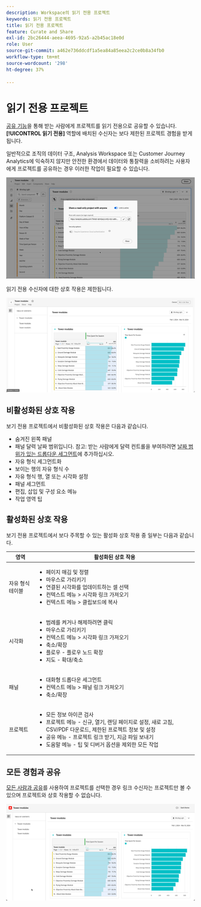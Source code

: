 ```yaml
---
description: Workspace의 읽기 전용 프로젝트
keywords: 읽기 전용 프로젝트
title: 읽기 전용 프로젝트
feature: Curate and Share
exl-id: 2bc26444-aeea-4695-92a5-a2b45ac18e0d
role: User
source-git-commit: a462e736ddcdf1a5ea84a85eea2c2ce0b8a34fb0
workflow-type: tm+mt
source-wordcount: '298'
ht-degree: 37%

---
```


# 읽기 전용 프로젝트

[공유 기능](/help/analysis-workspace/curate-share/share-projects.md)을 통해 받는 사람에게 프로젝트를 읽기 전용으로 공유할 수 있습니다. **[!UICONTROL 읽기 전용]** 역할에 배치된 수신자는 보다 제한된 프로젝트 경험을 받게 됩니다.

일반적으로 조직의 데이터 구조, Analysis Workspace 또는 Customer Journey Analytics에 익숙하지 않지만 안전한 환경에서 데이터와 통찰력을 소비하려는 사용자에게 프로젝트를 공유하는 경우 이러한 작업이 필요할 수 있습니다.

![읽기 전용으로 공유](assets/read-only-project-sender.png)

읽기 전용 수신자에 대한 상호 작용은 제한됩니다.

![읽기 전용으로 공유](assets/read-only-project-receiver.png)

## 비활성화된 상호 작용

보기 전용 프로젝트에서 비활성화된 상호 작용은 다음과 같습니다.

* 숨겨진 왼쪽 패널
* 패널 달력 날짜 범위입니다. 참고: 받는 사람에게 달력 컨트롤을 부여하려면 [날짜 범위가 있는 드롭다운 세그먼트](https://experienceleague.adobe.com/docs/analytics-learn/tutorials/analysis-workspace/using-panels/using-drop-down-filters.html?lang=ko)에 추가하십시오.
* 자유 형식 세그먼트화
* 보이는 행의 자유 형식 수
* 자유 형식 행, 열 또는 시각화 설정
* 패널 세그먼트
* 편집, 삽입 및 구성 요소 메뉴
* 작업 영역 팁

## 활성화된 상호 작용

보기 전용 프로젝트에서 보다 주목할 수 있는 활성화 상호 작용 중 일부는 다음과 같습니다.

| 영역 | 활성화된 상호 작용 |
| --- | --- |
| 자유 형식 테이블 | <ul><li>페이지 매김 및 정렬</li><li>마우스로 가리키기</li><li>연결된 시각화를 업데이트하는 셀 선택</li><li>컨텍스트 메뉴 > 시각화 링크 가져오기</li><li>컨텍스트 메뉴 > 클립보드에 복사</li></ul> |
| 시각화 | <ul><li>범례를 켜거나 해제하려면 클릭</li><li>마우스로 가리키기</li><li>컨텍스트 메뉴 > 시각화 링크 가져오기</li><li>축소/확장</li><li>플로우 - 플로우 노드 확장</li><li>지도 - 확대/축소</li></ul> |
| 패널 | <ul><li>대화형 드롭다운 세그먼트</li><li>컨텍스트 메뉴 > 패널 링크 가져오기</li><li>축소/확장</li></ul> |
| 프로젝트 | <ul><li>모든 정보 아이콘 검사</li><li>프로젝트 메뉴 - 신규, 열기, 랜딩 페이지로 설정, 새로 고침, CSV/PDF 다운로드, 제한된 프로젝트 정보 및 설정</li><li>공유 메뉴 - 프로젝트 링크 받기, 지금 파일 보내기</li><li>도움말 메뉴 - 팁 및 디버거 옵션을 제외한 모든 작업</li></ul> |


## 모든 경험과 공유

[모든 사람과 공유](share-projects.md#share-a-project-with-anyone-no-login-required)를 사용하여 프로젝트를 선택한 경우 링크 수신자는 프로젝트만 볼 수 있으며 프로젝트와 상호 작용할 수 없습니다.

![모든 경험과 공유](assets/share-with-anyone-receiver.png)
